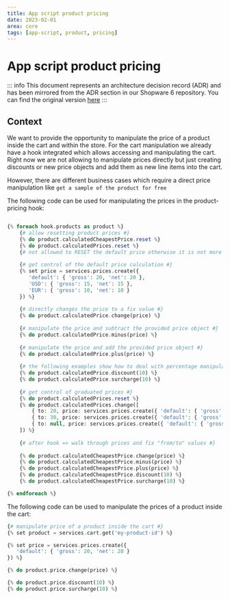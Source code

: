 ```yaml
---
title: App script product pricing
date: 2023-02-01
area: core
tags: [app-script, product, pricing]
---
```


# App script product pricing

::: info
This document represents an architecture decision record (ADR) and has been mirrored from the ADR section in our Shopware 6 repository.
You can find the original version [here](https://github.com/shopware/shopware/blob/trunk/adr/2023-02-01-app-script-product-pricing.md)
:::

## Context
We want to provide the opportunity to manipulate the price of a product inside the cart and within the store.
For the cart manipulation we already have a hook integrated which allows accessing and manipulating the cart.
Right now we are not allowing to manipulate prices directly but just creating discounts or new price objects and add them as new line items into the cart.

However, there are different business cases which require a direct price manipulation like `get a sample of the product for free`

The following code can be used for manipulating the prices in the product-pricing hook:

```php

{% foreach hook.products as product %}
    {# allow resetting product prices #}
    {% do product.calculatedCheapestPrice.reset %}
    {% do product.calculatedPrices.reset %}
    {# not allowed to RESET the default price otherwise it is not more valid
    
    {# get control of the default price calculation #}
    {% set price = services.prices.create({
       'default': { 'gross': 20, 'net': 20 },
       'USD': { 'gross': 15, 'net': 15 },
       'EUR': { 'gross': 10, 'net': 10 }
    }) %}
    
    {# directly changes the price to a fix value #}
    {% do product.calculatedPrice.change(price) %}
    
    {# manipulate the price and subtract the provided price object #}
    {% do product.calculatedPrice.minus(price) %}
    
    {# manipulate the price and add the provided price object #}
    {% do product.calculatedPrice.plus(price) %}
    
    {# the following examples show how to deal with percentage manipulation #}
    {% do product.calculatedPrice.discount(10) %}
    {% do product.calculatedPrice.surcharge(10) %}
    
    {# get control of graduated prices #}
    {% do product.calculatedPrices.reset %}
    {% do product.calculatedPrices.change([
        { to: 20, price: services.prices.create({ 'default': { 'gross': 15, 'net': 15} }) },
        { to: 30, price: services.prices.create({ 'default': { 'gross': 10, 'net': 10} }) },
        { to: null, price: services.prices.create({ 'default': { 'gross': 5, 'net': 5} }) },
    ]) %}
    
    {# after hook => walk through prices and fix "from/to" values #}
    
    {% do product.calculatedCheapestPrice.change(price) %}
    {% do product.calculatedCheapestPrice.minus(price) %}
    {% do product.calculatedCheapestPrice.plus(price) %}
    {% do product.calculatedCheapestPrice.discount(10) %}
    {% do product.calculatedCheapestPrice.surcharge(10) %}

{% endforeach %}
```

The following code can be used to manipulate the prices of a product inside the cart:

```php
{# manipulate price of a product inside the cart #}
{% set product = services.cart.get('my-product-id') %}

{% set price = services.prices.create({
   'default': { 'gross': 20, 'net': 20 }
}) %}

{% do product.price.change(price) %}

{% do product.price.discount(10) %}
{% do product.price.surcharge(10) %}
```
